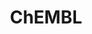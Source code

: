 ---
bigquery: https://console.cloud.google.com/bigquery?p=patents-public-data&d=ebi_chembl&page=dataset
citation: '"The ChEMBL database in 2017." Anna Gaulton, Anne Hersey, Michał Nowotka,
  A Patrícia Bento, Jon Chambers, David Mendez, Prudence Mutowo, Francis Atkinson,
  Louisa J Bellis, Elena Cibrián-Uhalte, Mark Davies, Nathan Dedman, Anneli Karlsson,
  María Paula Magariños, John P Overington, George Papadatos, Ines Smit, Andrew R
  Leach Nucleic acids Research (2017) 45 (Database Issue), D945-D954'
contributors: European Bioinformatics Institute
cost: None
description: ChEMBL Data is a manually curated database of small molecules used in
  drug discovery, including information about existing patented drugs.
documentation: 'schema: https://www.ebi.ac.uk/chembl/db_schema


  '
last_edit: Mon, 04 Apr 2022 19:07:30 GMT
location: https://console.cloud.google.com/marketplace/product/google_patents_public_datasets/chembl
maintained_by: EMBL-EBI, an outstation of European Molecular Biology Laboratory
related_publications: '

  ChEMBL: towards direct deposition of bioassay data.


  Mendez D, Gaulton A, Bento AP, Chambers J, De Veij M, Félix E, Magariños MP, Mosquera
  JF, Mutowo P, Nowotka M, Gordillo-Marañón M, Hunter F, Junco L, Mugumbate G, Rodriguez-Lopez
  M, Atkinson F, Bosc N, Radoux CJ, Segura-Cabrera A, Hersey A, Leach AR.


  — Nucleic Acids Res. 2019; 47(D1):D930-D940. doi: 10.1093/nar/gky1075

  '
schema_fields: '[''src_assay_id'', ''smarts'', ''mol_irac_id'', ''compound_key'',
  ''pubmed_id'', ''ap_id'', ''comp_class_id'', ''ddd_value'', ''targcomp_id'', ''active_ingredient'',
  ''domain_type'', ''abstract'', ''assay_source'', ''mc_organism'', ''source_domain_id'',
  ''sequence_md5sum'', ''clo_id'', ''ass_cls_map_id'', ''frac_class_id'', ''co_stem_id'',
  ''stat'', ''usan_year'', ''value'', ''availability_type'', ''toid'', ''orig_description'',
  ''alert_name'', ''db_source'', ''component_type'', ''mol_hrac_id'', ''hbd'', ''company'',
  ''mc_target_name'', ''site_residues'', ''qudt_units'', ''mc_target_accession'',
  ''country'', ''type'', ''inorganic_flag'', ''molregno'', ''related_tid'', ''class_type'',
  ''warning_id'', ''level2'', ''homologue'', ''tid'', ''bao_endpoint'', ''end_position'',
  ''drug_record_id'', ''assay_desc'', ''level5'', ''site_id'', ''normal_range_min'',
  ''mol_frac_id'', ''l6'', ''irac_code'', ''chembl_id'', ''warning_year'', ''parent_type'',
  ''parent_id'', ''enzyme_name'', ''last_active'', ''withdrawn_class'', ''job_id'',
  ''met_comment'', ''idx'', ''acd_logp'', ''tax_id'', ''mw_freebase'', ''mutation'',
  ''component_id'', ''submission_date'', ''cx_most_apka'', ''acd_logd'', ''applicant_full_name'',
  ''activity_id'', ''year'', ''standard_value'', ''metabolite_record_id'', ''full_molformula'',
  ''mc_tax_id'', ''updated_by'', ''patent_use_code'', ''drug_substance_flag'', ''domain_id'',
  ''heavy_atoms'', ''molfile'', ''standard_units'', ''oral'', ''entity_id'', ''cx_logd'',
  ''status'', ''path'', ''hrac_code'', ''tid_fixed'', ''protein_class_id'', ''warning_country'',
  ''warning_description'', ''variant_id'', ''pathway_id'', ''ingredient'', ''ddd_admr'',
  ''journal'', ''published_type'', ''drug_product_flag'', ''confidence'', ''le'',
  ''level3_description'', ''parameter_value'', ''parent_go_id'', ''target_type'',
  ''src_id'', ''cellosaurus_id'', ''domain_description'', ''assay_organism'', ''alogp'',
  ''hbd_lipinski'', ''ridx'', ''psa'', ''bao_id'', ''previous_company'', ''src_description'',
  ''mol_atc_id'', ''l8'', ''mw_monoisotopic'', ''prod_pat_id'', ''assay_id'', ''published_value'',
  ''relationship_type'', ''withdrawn_flag'', ''usan_stem_definition'', ''rgid'', ''frac_code'',
  ''std_act_id'', ''level4_description'', ''l3'', ''acd_most_bpka'', ''who_name'',
  ''entity_type'', ''start_position'', ''major_class'', ''cell_name'', ''patent_expire_date'',
  ''atc_code'', ''biocomp_id'', ''isoform'', ''acd_most_apka'', ''standard_upper_value'',
  ''usan_stem'', ''assay_category'', ''class_level'', ''therapeutic_flag'', ''annotation'',
  ''alert_id'', ''assay_param_id'', ''efo_term'', ''l1'', ''name'', ''assay_type'',
  ''level1_description'', ''l2'', ''tissue_id'', ''protclasssyn_id'', ''assay_tax_id'',
  ''metref_id'', ''cidx'', ''molsyn_id'', ''last_page'', ''aromatic_rings'', ''warning_type'',
  ''component_synonym'', ''uo_units'', ''action_type'', ''cell_id'', ''downgraded'',
  ''chebi_par_id'', ''mecref_id'', ''level4'', ''standard_relation'', ''standard_inchi'',
  ''parameter_type'', ''pathway_key'', ''mechanism_comment'', ''num_ro5_violations'',
  ''chirality'', ''authors'', ''data_validity_comment'', ''irac_class_id'', ''warnref_id'',
  ''relationship'', ''res_stem_id'', ''short_name'', ''go_id'', ''bao_format'', ''targrel_id'',
  ''cell_source_organism'', ''cx_most_bpka'', ''published_units'', ''target_desc'',
  ''publication_number'', ''polymer_flag'', ''confidence_score'', ''mc_target_type'',
  ''strength'', ''cell_source_tax_id'', ''sitecomp_id'', ''organism'', ''site_name'',
  ''doc_id'', ''hba_lipinski'', ''lle'', ''molecular_mechanism'', ''protein_class_synonym'',
  ''formulation_id'', ''patent_id'', ''normal_range_max'', ''ro3_pass'', ''synonyms'',
  ''src_compound_id'', ''assay_class_id'', ''caloha_id'', ''standard_text_value'',
  ''stem'', ''cell_source_tissue'', ''l7'', ''uberon_id'', ''title'', ''comments'',
  ''pchembl_value'', ''species_group_flag'', ''ddd_comment'', ''syn_type'', ''num_alerts'',
  ''db_version'', ''potential_duplicate'', ''result_flag'', ''prodrug'', ''mesh_heading'',
  ''usan_substem'', ''level3'', ''first_approval'', ''research_stem'', ''trade_name'',
  ''enzyme_tid'', ''parent_molregno'', ''topical'', ''text_value'', ''stem_class'',
  ''mechanism_of_action'', ''met_conversion'', ''activity_comment'', ''activity_count'',
  ''level1'', ''black_box_warning'', ''comp_go_id'', ''issue'', ''version'', ''units'',
  ''label'', ''who_extra'', ''published_relation'', ''target_mapping'', ''first_page'',
  ''full_mwt'', ''description'', ''disease_efficacy'', ''tbl'', ''innovator_company'',
  ''record_id'', ''as_id'', ''compsyn_id'', ''parenteral'', ''active_molregno'', ''cpd_str_alert_id'',
  ''efo_id'', ''volume'', ''max_phase'', ''ref_type'', ''sequence'', ''accession'',
  ''bto_id'', ''mesh_id'', ''domain_name'', ''updated_on'', ''level2_description'',
  ''helm_notation'', ''withdrawn_reason'', ''dosage_form'', ''met_id'', ''curation_comment'',
  ''molecule_type'', ''standard_type'', ''withdrawn_year'', ''set_name'', ''predbind_id'',
  ''priority'', ''assay_tissue'', ''prediction_method'', ''drugind_id'', ''creation_date'',
  ''cx_logp'', ''bei'', ''source'', ''molecular_species'', ''relation'', ''alert_set_id'',
  ''nda_type'', ''cell_description'', ''aidx'', ''smid'', ''compound_name'', ''subgroup'',
  ''protein_class_desc'', ''log_id'', ''doi'', ''aspect'', ''doc_type'', ''selectivity_comment'',
  ''first_in_class'', ''indication_class'', ''num_lipinski_ro5_violations'', ''assay_test_type'',
  ''rtb'', ''ad_type'', ''l4'', ''delist_flag'', ''usan_stem_id'', ''curated_by'',
  ''ddd_id'', ''binding_site_comment'', ''src_short_name'', ''dosed_ingredient'',
  ''patent_no'', ''cl_lincs_id'', ''l5'', ''approval_date'', ''pref_name'', ''canonical_smiles'',
  ''warning_class'', ''standard_flag'', ''mec_id'', ''assay_strain'', ''natural_product'',
  ''relationship_desc'', ''definition'', ''ref_id'', ''structure_type'', ''upper_value'',
  ''substrate_record_id'', ''assay_cell_type'', ''oc_id'', ''cell_ontology_id'', ''direct_interaction'',
  ''compd_id'', ''withdrawn_country'', ''hrac_class_id'', ''ref_url'', ''product_id'',
  ''sei'', ''indref_id'', ''assay_subcellular_fraction'', ''qed_weighted'', ''ddd_units'',
  ''hba'', ''max_phase_for_ind'', ''route'', ''actsm_id'', ''standard_inchi_key'']'
shortname: chembl
tags:
- biotechnology
- health
- chemical
- bioinformatics
- medical
terms_of_use: CC BY-SA 3.0
title: ChEMBL
uuid: e232a192-965c-4ec9-904c-155b6dfe56c5
---